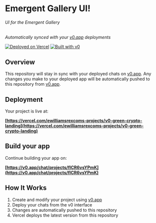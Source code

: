 # Emergent Gallery UI!

###### UI for the Emergent Gallery

_Automatically synced with your [v0.app](https://v0.app) deployments_

[![Deployed on Vercel](https://img.shields.io/badge/Deployed%20on-Vercel-black?style=for-the-badge&logo=vercel)](https://vercel.com/ewilliamsrexcoms-projects/v0-green-crypto-landing)
[![Built with v0](https://img.shields.io/badge/Built%20with-v0.app-black?style=for-the-badge)](https://v0.app/chat/projects/fICR6vsYPmK)

## Overview

This repository will stay in sync with your deployed chats on [v0.app](https://v0.app).
Any changes you make to your deployed app will be automatically pushed to this repository from [v0.app](https://v0.app).

## Deployment

Your project is live at:

**[https://vercel.com/ewilliamsrexcoms-projects/v0-green-crypto-landing](https://vercel.com/ewilliamsrexcoms-projects/v0-green-crypto-landing)**

## Build your app

Continue building your app on:

**[https://v0.app/chat/projects/fICR6vsYPmK](https://v0.app/chat/projects/fICR6vsYPmK)**

## How It Works

1. Create and modify your project using [v0.app](https://v0.app)
2. Deploy your chats from the v0 interface
3. Changes are automatically pushed to this repository
4. Vercel deploys the latest version from this repository
